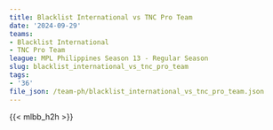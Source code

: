 ```yaml
---
title: Blacklist International vs TNC Pro Team
date: '2024-09-29'
teams:
- Blacklist International
- TNC Pro Team
league: MPL Philippines Season 13 - Regular Season
slug: blacklist_international_vs_tnc_pro_team
tags:
- '36'
file_json: /team-ph/blacklist_international_vs_tnc_pro_team.json
---
```


{{< mlbb_h2h >}}
